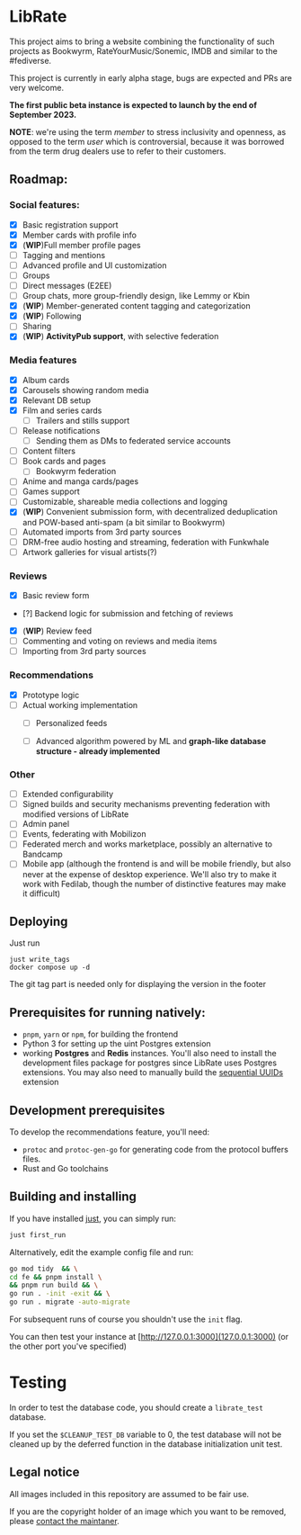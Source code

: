 # LibRate

This project aims to bring a website combining the functionality of such projects as Bookwyrm, RateYourMusic/Sonemic, IMDB and similar to the #fediverse. 

This project is currently in early alpha stage, bugs are expected and PRs are very welcome.

**The first public beta instance is expected to launch by the end of September 2023.**

**NOTE**: we're using the term *member* to stress inclusivity and openness, as opposed to the term *user* which is controversial, because it was borrowed from the term drug dealers use to refer to their customers.

## Roadmap:

### **Social features**:
  - [x] Basic registration support
  - [x] Member cards with profile info
  - [x] (**WIP**)Full member profile pages
  - [ ] Tagging and mentions
  - [ ] Advanced profile and UI customization
  - [ ] Groups
  - [ ] Direct messages (E2EE)
  - [ ] Group chats, more group-friendly design, like Lemmy or Kbin
  - [x] (**WIP**) Member-generated content tagging and categorization
  - [x] (**WIP**) Following
  - [ ] Sharing
  - [x] (**WIP**) **ActivityPub support**, with selective federation
### **Media features**
  - [x] Album cards
  - [x] Carousels showing random media 
  - [x] Relevant DB setup
  - [x] Film and series cards
    - [ ] Trailers and stills support
  - [ ] Release notifications
    - [ ] Sending them as DMs to federated service accounts
  - [ ] Content filters
  - [ ] Book cards and pages
    - [ ] Bookwyrm federation
  - [ ] Anime and manga cards/pages
  - [ ] Games support
  - [ ] Customizable, shareable media collections and logging
  - [x] (**WIP**) Convenient submission form, with decentralized deduplication and POW-based anti-spam (a bit similar to Bookwyrm)
  - [ ] Automated imports from 3rd party sources
  - [ ] DRM-free audio hosting and streaming, federation with Funkwhale
  - [ ] Artwork galleries for visual artists(?)
  ### **Reviews**
  - [x] Basic review form
  - [?] Backend logic for submission and fetching of reviews
  - [x] (**WIP**) Review feed
  - [ ] Commenting and voting on reviews and media items
  - [ ] Importing from 3rd party sources

### **Recommendations**
  - [x] Prototype logic
  - [ ] Actual working implementation
    - [ ] Personalized feeds
    - [ ] Advanced algorithm powered by ML and **graph-like database structure - already implemented**


### **Other**
  - [ ] Extended configurability
  - [ ] Signed builds and security mechanisms preventing federation with modified versions of LibRate
  - [ ] Admin panel
  - [ ] Events, federating with Mobilizon
  - [ ] Federated merch and works marketplace, possibly an alternative to Bandcamp
  - [ ] Mobile app (although the frontend is and will be mobile friendly, but also never at the expense of desktop experience. We'll also try to make it work with Fedilab, though the number of distinctive features may make it difficult)

## Deploying

Just run
```
just write_tags
docker compose up -d
```

The git tag part is needed only for displaying the version in the footer

## Prerequisites for running natively:

- `pnpm`, `yarn` or `npm`, for building the frontend
- Python 3 for setting up the uint Postgres extension
- working **Postgres** and **Redis** instances. You'll also need to install the development files package for postgres since LibRate uses Postgres extensions. You may also need to manually build the [sequential UUIDs](https://github.com/tvondra/sequential-uuids/) extension

## Development prerequisites

To develop the recommendations feature, you'll need:

- `protoc` and `protoc-gen-go` for generating code from the protocol buffers files.
- Rust and Go toolchains

## Building and installing

If you have installed [just](https://github.com/casey/just), you can simply run:
```sh
just first_run
```
Alternatively, edit the example config file and run:
```sh
go mod tidy  && \
cd fe && pnpm install \
&& pnpm run build && \
go run . -init -exit && \
go run . migrate -auto-migrate
```

For subsequent runs of course you shouldn't use the `init` flag.

You can then test your instance at [http://127.0.0.1:3000](127.0.0.1:3000) (or the other port you've specified)

# Testing

In order to test the database code, you should create a `librate_test` database.

If you set the `$CLEANUP_TEST_DB` variable to 0, the test database will not be cleaned up by the deferred function in the database initialization unit test.

## Legal notice

All images included in this repository are assumed to be fair use.

If you are the copyright holder of an image which you want to be removed, 
please [contact the maintaner](mailto:1a6f1a@riseup.net).

